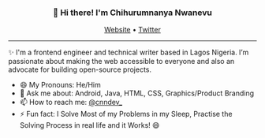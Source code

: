 
<h3 align="center">👋 Hi there! I'm Chihurumnanya Nwanevu</h3>
<p align="center">
  <a href="https://nwanevucn.com">Website</a> •
  <a href="https://twitter.com/cnndev">Twitter</a>
</p>

---
✨ I'm a frontend engineer and technical writer based in Lagos Nigeria. I’m passionate about making the web accessible to everyone and also an advocate for building open-source projects. 


- 😄 My Pronouns: He/Him   
- 💬 Ask me about: Android, Java, HTML, CSS, Graphics/Product Branding
- 📫 How to reach me: [@cnndev_](https://linkedin.com/in/cnndev)
- ⚡ Fun fact: I Solve Most of my Problems in my Sleep, Practise the Solving Process in real life and it Works! 😄

<!--
**cnndev/cnndev** is a ✨ _special_ ✨ repository because its `README.md` (this file) appears on your GitHub profile.

Here are some ideas to get you started:

- 🔭 I’m currently working on ...
- 🌱 I’m currently learning ...
- 👯 I’m looking to collaborate on ...
- 🤔 I’m looking for help with ...
- 💬 Ask me about ...
- 📫 How to reach me: ...
- 😄 Pronouns: ...
- ⚡ Fun fact: ...
-->
